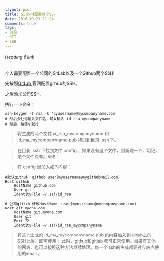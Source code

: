 ```yaml
---
layout: post
title: GIT同时配置两个SSH
date: 2016-10-21 11:24
comments: true
tags:
- 前段
- GIT
- SSH
---
```



###### Heading 6 link

个人需要配置一个公司的GitLab以及一个Github两个SSH!

<!-- more -->

先按照[GitLab ](https://github.com/settings/keys) 官网配置github的SSH。

之后添加公司SSH.

执行一下命令：
```
ssh-keygen -t rsa -C 'myusername@mycompanyname.com'
# 然后会让你输入文件名，可以输入 id_rsa_mycompanyname
# 然后一路回车就行
```

>将生成的两个文件  id_rsa_mycompanyname  和 id_rsa_mycompanyname.pub 拷贝到目录 \.ssh 下。

>在目录 .ssh 下找到文件 config ，如果没有这个文件，则新建一个，切记，这个文件没有后缀名！

>在 config 里加入如下内容：

```
#默认github  github user(myusername@mygithubMail.com)
Host github
    HostName github.com
    User git
    IdentityFile ~/.ssh/id_rsa

# 公司gitLab 修改HostName  user(myusername@mycompanyname.com)
Host git.myone.com
    HostName git.myone.com
    User git
    Port 22
    IdentityFile ~/.ssh/id_rsa_mycompanyname

```

>将这个生成的 id_rsa_mycompanyname.pub 的内容加入到 gitlab上的SSH上后，即可使用！
此时，github和gitlab 都可正常使用。如果有其他的网站，也可以按照这种方法继续处理。每一个 ssh的生成都要对应站点使用的email 。
